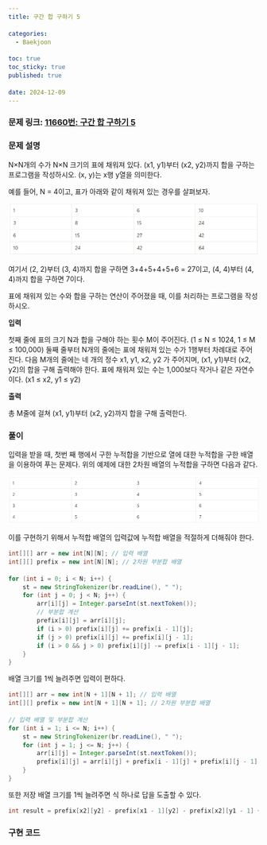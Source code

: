 ```yaml
---
title: 구간 합 구하기 5

categories:
  - Baekjoon

toc: true
toc_sticky: true
published: true
 
date: 2024-12-09
---
```


### 문제 링크: [11660번: 구간 합 구하기 5](https://www.acmicpc.net/problem/11660)

### 문제 설명

N×N개의 수가 N×N 크기의 표에 채워져 있다. (x1, y1)부터 (x2, y2)까지 합을 구하는 프로그램을 작성하시오. (x, y)는 x행 y열을 의미한다.

예를 들어, N = 4이고, 표가 아래와 같이 채워져 있는 경우를 살펴보자.

![입력값 표](/assets/images/11660-01.png)

여기서 (2, 2)부터 (3, 4)까지 합을 구하면 3+4+5+4+5+6 = 27이고, (4, 4)부터 (4, 4)까지 합을 구하면 7이다.

표에 채워져 있는 수와 합을 구하는 연산이 주어졌을 때, 이를 처리하는 프로그램을 작성하시오.

**입력**

첫째 줄에 표의 크기 N과 합을 구해야 하는 횟수 M이 주어진다. (1 ≤ N ≤ 1024, 1 ≤ M ≤ 100,000) 둘째 줄부터 N개의 줄에는 표에 채워져 있는 수가 1행부터 차례대로 주어진다. 다음 M개의 줄에는 네 개의 정수 x1, y1, x2, y2 가 주어지며, (x1, y1)부터 (x2, y2)의 합을 구해 출력해야 한다. 표에 채워져 있는 수는 1,000보다 작거나 같은 자연수이다. (x1 ≤ x2, y1 ≤ y2)

**출력**

총 M줄에 걸쳐 (x1, y1)부터 (x2, y2)까지 합을 구해 출력한다.

### 풀이

입력을 받을 때, 첫번 째 행에서 구한 누적합을 기반으로 열에 대한 누적합을 구한 배열을 이용하여 푸는 문제다. 위의 예제에 대한 2차원 배열의 누적합을 구하면 다음과 같다.

![누적합 표](/assets/images/11660-02.png)

이를 구현하기 위해서 누적합 배열의 입력값에 누적합 배열을 적절하게 더해줘야 한다. 

```java
int[][] arr = new int[N][N]; // 입력 배열
int[][] prefix = new int[N][N]; // 2차원 부분합 배열
        
for (int i = 0; i < N; i++) {
    st = new StringTokenizer(br.readLine(), " ");
    for (int j = 0; j < N; j++) {
        arr[i][j] = Integer.parseInt(st.nextToken());
        // 부분합 계산
        prefix[i][j] = arr[i][j];
        if (i > 0) prefix[i][j] += prefix[i - 1][j];
        if (j > 0) prefix[i][j] += prefix[i][j - 1];
        if (i > 0 && j > 0) prefix[i][j] -= prefix[i - 1][j - 1];
    }
}
```

배열 크기를 1씩 늘려주면 입력이 편하다.

```java
int[][] arr = new int[N + 1][N + 1]; // 입력 배열
int[][] prefix = new int[N + 1][N + 1]; // 2차원 부분합 배열

// 입력 배열 및 부분합 계산
for (int i = 1; i <= N; i++) {
    st = new StringTokenizer(br.readLine(), " ");
    for (int j = 1; j <= N; j++) {
        arr[i][j] = Integer.parseInt(st.nextToken());
        prefix[i][j] = arr[i][j] + prefix[i - 1][j] + prefix[i][j - 1] - prefix[i - 1][j - 1];
    }
}
```

또한 저장 배열 크기를 1씩 늘려주면 식 하나로 답을 도출할 수 있다.

```java
int result = prefix[x2][y2] - prefix[x1 - 1][y2] - prefix[x2][y1 - 1] + prefix[x1 - 1][y1 - 1];
```

### 구현 코드

<script src="https://gist.github.com/sehako/90d6ae759661be198d4110e459378824.js"></script>